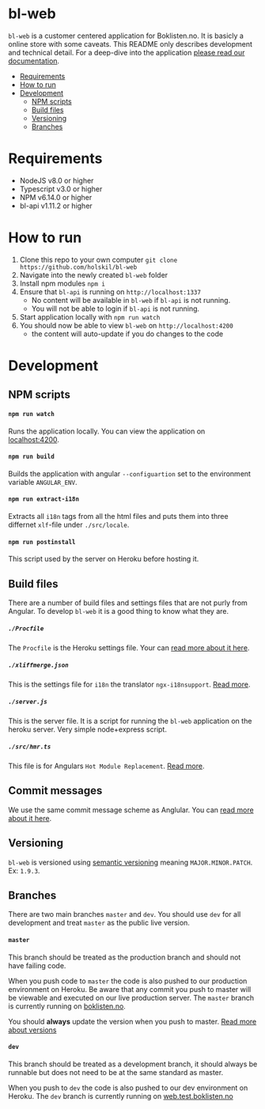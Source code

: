 # bl-web

`bl-web` is a customer centered application for Boklisten.no. It is basicly a
online store with some caveats. This README only describes development and
technical detail. For a deep-dive into the application [please read our
documentation](https://github.com/holskil/bl-doc/blob/master/bl-web/summary.md).

* [Requirements](#requirements)
* [How to run](#how-to-run)
* [Development](#development)
  * [NPM scripts](#npm-scripts)
  * [Build files](#build-files)
  * [Versioning](#versioning)
  * [Branches](#branches)

# Requirements

* NodeJS v8.0 or higher
* Typescript v3.0 or higher
* NPM v6.14.0 or higher
* bl-api v1.11.2 or higher

# How to run
1. Clone this repo to your own computer `git clone https://github.com/holskil/bl-web`
2. Navigate into the newly created `bl-web` folder
3. Install npm modules `npm i`
4. Ensure that `bl-api` is running on `http://localhost:1337`
    * No content will be available in `bl-web` if `bl-api` is not running.
    * You will not be able to login if `bl-api` is not running.
5. Start application locally with `npm run watch`
6. You should now be able to view `bl-web` on `http://localhost:4200`
    * the content will auto-update if you do changes to the code

# Development

## NPM scripts 

#### `npm run watch`
Runs the application locally. You can view the application on
[localhost:4200](http://localhost:4200).

#### `npm run build`
Builds the application with angular `--configuartion` set to the environment
variable `ANGULAR_ENV`.

#### `npm run extract-i18n`
Extracts all `i18n` tags from all the html files and puts them into three
differnet `xlf`-file under `./src/locale`.

#### `npm run postinstall`
This script used by the server on Heroku before hosting it.


## Build files
There are a number of build files and settings files that are not purly from
Angular. To develop `bl-web` it is a good thing to know what they are.

##### `./Procfile`
The `Procfile` is the Heroku settings file. Your can [read
more about it here](https://devcenter.heroku.com/articles/procfile).

##### `./xliffmerge.json`
This is the settings file for `i18n` the translator `ngx-i18nsupport`. [Read
more](https://www.npmjs.com/package/ngx-i18nsupport).

##### `./server.js`
This is the server file. It is a script for running the `bl-web` application
on the heroku server. Very simple node+express script.

##### `./src/hmr.ts`
This file is for Angulars `Hot Module Replacement`. [Read
more](https://codinglatte.com/posts/angular/enabling-hot-module-replacement-angular-6/).

 
## Commit messages
We use the same commit message scheme as Anglular. You can [read more about it
here](https://github.com/angular/angular/blob/master/CONTRIBUTING.md).


## Versioning

`bl-web` is versioned using [semantic
versioning](https://en.wikipedia.org/wiki/Software_versioning) meaning
`MAJOR.MINOR.PATCH`. Ex: `1.9.3`.

## Branches

There are two main branches `master` and `dev`. You should use `dev` for all
development and treat `master` as the public live version. 

#### `master`

This branch should be treated as the production branch and should not have
failing code.

When you push code to `master` the code is also pushed to our production
environment on Heroku. Be aware that any commit you push to master will be
viewable and executed on our live production server. The `master` branch is
currently running on [boklisten.no](https://www.boklisten.no).

You should **always** update the version when you push to master. [Read more
about versions](#versoning)

#### `dev`

This branch should be treated as a development branch, it should always be
runnable but does not need to be at the same standard as master.

When you push to `dev` the code is also pushed to our dev environment on
Heroku. The `dev` branch is currently running on
[web.test.boklisten.no](http://web.test.boklisten.no) 
